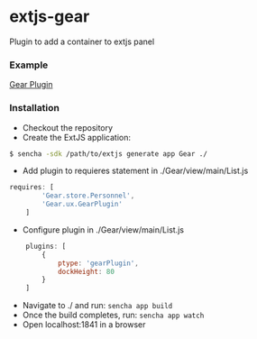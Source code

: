 # extjs-gear
Plugin to add a container to extjs panel

### Example

[Gear Plugin](https://fiddle.sencha.com/#view/editor&fiddle/2fe0 "Sencha Fiddle")

### Installation

* Checkout the repository
* Create the ExtJS application:
```sh
$ sencha -sdk /path/to/extjs generate app Gear ./
```
* Add plugin to requieres statement in ./Gear/view/main/List.js
```javascript
requires: [
        'Gear.store.Personnel',
        'Gear.ux.GearPlugin'
    ]
```
* Configure plugin in ./Gear/view/main/List.js
```javascript
    plugins: [
        {
            ptype: 'gearPlugin',
            dockHeight: 80
        }
    ]
```

* Navigate to ./ and run: `sencha app build`
* Once the build completes, run: `sencha app watch`
* Open localhost:1841 in a browser

